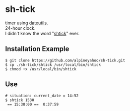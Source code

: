 # sh-tick
timer using [dateutils](https://formulae.brew.sh/formula/dateutils).
<br>
24-hour clock.
<br>
I didn't know the word "[shtick](https://en.wikipedia.org/wiki/Shtick)" ever.
## Installation Example

```shell
$ git clone https://github.com/alpineyahoo/sh-tick.git
$ cp ./sh-tick/shtick /usr/local/bin/shtick
$ chmod +x /usr/local/bin/shtick
```

## Use

```shell
# situation: current_date = 14:52
$ shtick 1530
 == 15:30:00 ==  0:37:59
 ```
 
